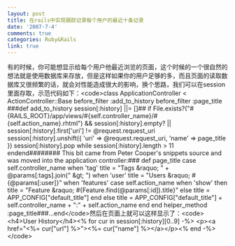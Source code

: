 ```yaml
---
layout: post
title: 在rails中实现跟踪记录每个用户的最近十条记录
date: '2007-7-4'
comments: true
categories: Ruby&Rails
link: true
---
```

有的时候，你可能想显示给每个用户他最近浏览的页面，这个时候的一个很自然的想法就是使用数据库来存放，但是这样如果你的用户足够的多，而且页面的读取数据库又很频繁的话，就会对性能造成很大的影响，换个思路，我们可以在session里面存取，示范代码如下：&lt;code&gt;class ApplicationController &lt; ActionController::Base	before_filter :add_to_history	before_filter :page_title	###def add_to_history    session[:history] ||= []##    if File.exists?(&quot;#{RAILS_ROOT}/app/views/#{self.controller_name}/#{self.action_name}.rhtml&quot;) &amp;&amp; session[:history].empty? || session[:history].first['uri'] != @request.request_uri        session[:history].unshift({ 'uri' =&gt; @request.request_uri, 'name' =&gt; page_title })        session[:history].pop while session[:history].length &gt; 11    endend######## This bit came from Peter Cooper's snippets source and was moved into the application controller:###	def page_title		case self.controller_name			when 'tag' 				title = &quot;Tags &amp;raquo; &quot; + @params[:tags].join(&quot; &amp;gt; &quot;)			when 'user'				title = &quot;Users &amp;raquo; #{@params[:user]}&quot;	 			when 'features'					case self.action_name						when 'show' then title = &quot;Feature &amp;raquo; #{Feature.find(@params[:id]).title}&quot;						else title = APP_CONFIG[&quot;default_title&quot;]					end			else 				title = APP_CONFIG[&quot;default_title&quot;] + self.controller_name + &quot;:&quot; + self.action_name		end	end	helper_method :page_title###...end&lt;/code&gt;然后在页面上就可以这样显示了：&lt;code&gt;&lt;h4&gt;User History&lt;/h4&gt;&lt;% for cur in session[:history][0..9] -%&gt;  &lt;p&gt;&lt;a href=&quot;&lt;%= cur[&quot;url&quot;] %&gt;&quot;&gt;&lt;%= cur[&quot;name&quot;] %&gt;&lt;/a&gt;&lt;/p&gt;&lt;% end -%&gt;&lt;/code&gt;

